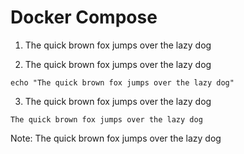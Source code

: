 # Docker Compose

1. The quick brown fox jumps over the lazy dog

2. The quick brown fox jumps over the lazy dog
```
echo "The quick brown fox jumps over the lazy dog"
```
3. The quick brown fox jumps over the lazy dog
```
The quick brown fox jumps over the lazy dog
```
Note: The quick brown fox jumps over the lazy dog
